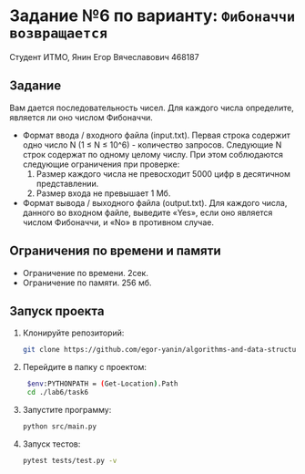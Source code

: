 # Задание №6 по варианту: `Фибоначчи возвращается`
Студент ИТМО, Янин Егор Вячеславович  468187

## Задание 

Вам дается последовательность чисел. Для каждого числа определите, является ли оно числом Фибоначчи.
* Формат ввода / входного файла (input.txt). Первая строка содержит одно число N (1 ≤ N ≤ 10^6) - количество запросов. Следующие N строк
содержат по одному целому числу. При этом соблюдаются следующие ограничения при проверке:
  1. Размер каждого числа не превосходит 5000 цифр в десятичном представлении.
  2. Размер входа не превышает 1 Мб.
* Формат вывода / выходного файла (output.txt). Для каждого числа, данного во входном файле, выведите «Yes», если оно является числом Фибоначчи, и «No» в противном случае.

## Ограничения по времени и памяти

- Ограничение по времени. 2сек.
- Ограничение по памяти. 256 мб.


## Запуск проекта
1. Клонируйте репозиторий:
   ```bash
   git clone https://github.com/egor-yanin/algorithms-and-data-structures.git
   ```
2. Перейдите в папку с проектом:
   ```bash
    $env:PYTHONPATH = (Get-Location).Path
    cd ./lab6/task6
   ```
3. Запустите программу:
   ```bash
   python src/main.py
   ```
4. Запуск тестов:
   ```bash
   pytest tests/test.py -v
   ```